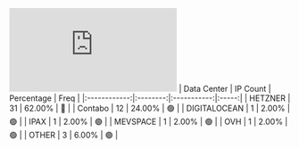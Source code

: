 ![Diagramm](https://github.com/obajay/StateSync-snapshots/blob/main/Projects/Althea/1/README.md)
| Data Center | IP Count | Percentage | Freq |
|:------------:|:--------:|:-----------:|:-----:|
| HETZNER | 31 | 62.00% | 🔴 |
| Contabo | 12 | 24.00% | 🟢 |
| DIGITALOCEAN | 1 | 2.00% | 🟢 |
| IPAX | 1 | 2.00% | 🟢 |
| MEVSPACE | 1 | 2.00% | 🟢 |
| OVH | 1 | 2.00% | 🟢 |
| OTHER | 3 | 6.00% | 🟢 |